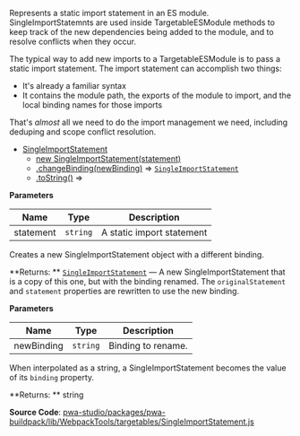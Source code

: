 
Represents a static import statement in an ES module. SingleImportStatemnts
are used inside TargetableESModule methods to keep track of the new
dependencies being added to the module, and to resolve conflicts when they
occur.

The typical way to add new imports to a TargetableESModule is to pass a
static import statement. The import statement can accomplish two things:

 - It's already a familiar syntax
 - It contains the module path, the exports of the module to import, and the local binding names for those imports

That's _almost_ all we need to do the import management we need, including
deduping and scope conflict resolution.


* [SingleImportStatement](#SingleImportStatement)
    * [new SingleImportStatement(statement)](#new_SingleImportStatement_new)
    * [.changeBinding(newBinding)](#SingleImportStatement+changeBinding) ⇒ [`SingleImportStatement`](#SingleImportStatement)
    * [.toString()](#SingleImportStatement+toString) ⇒


**Parameters**

| Name | Type | Description |
| --- | --- | --- |
| statement | `string` | A static import statement |


Creates a new SingleImportStatement object with a different binding.

**Returns: **
[`SingleImportStatement`](#SingleImportStatement)
   — A new SingleImportStatement that is a copy
of this one, but with the binding renamed. The `originalStatement` and
`statement` properties are rewritten to use the new binding.

**Parameters**

| Name | Type | Description |
| --- | --- | --- |
| newBinding | `string` | Binding to rename. |


When interpolated as a string, a SingleImportStatement becomes the value
of its `binding` property.

**Returns: **
  string



**Source Code**: [pwa-studio/packages/pwa-buildpack/lib/WebpackTools/targetables/SingleImportStatement.js](https://github.com/magento/pwa-studio/blob/develop/packages/pwa-buildpack/lib/WebpackTools/targetables/SingleImportStatement.js)